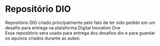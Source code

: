 # Repositório DIO
Repositório DIO criado principalmente pelo fato de ter sido pedido em um desafio para entrega na plataforma Digital Inovation One\
Esse repositório sera usado para entrega dos desafios dio e para guardar os aquivos criados durante as aulas\
